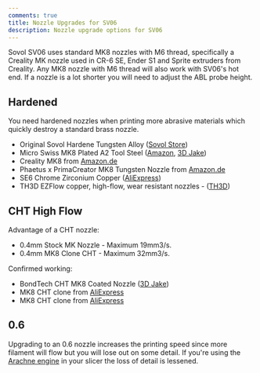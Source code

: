 ```yaml
---
comments: true
title: Nozzle Upgrades for SV06
description: Nozzle upgrade options for SV06
---
```


Sovol SV06 uses standard MK8 nozzles with M6 thread, specifically a Creality MK nozzle used in CR-6 SE, Ender S1 and Sprite extruders from Creality. Any MK8 nozzle with M6 thread will also work with SV06's hot end. If a nozzle is a lot shorter you will need to adjust the ABL probe height.

## Hardened

You need hardened nozzles when printing more abrasive materials which quickly destroy a standard brass nozzle.

- Original Sovol Hardene Tungsten Alloy ([Sovol Store](https://sovol3d.com/collections/sv06-replacement/products/tungsten-nozzles?sca_ref=3309524.Vd4MGn0pGL&sca_source=sovol))
- Micro Swiss MK8 Plated A2 Tool Steel ([Amazon](https://www.amazon.com/gp/product/B07DJY52CC?ie=UTF8&th=1&linkCode=ll1&tag=blakadders-20&linkId=3944caf647796a48323e9e76cbaf0a4d&language=en_US&ref_=as_li_ss_tl), [3D Jake](https://www.awin1.com/cread.php?awinmid=21809&awinaffid=930253&ued=https%3A%2F%2Fwww.3djake.uk%2Fmicro-swiss%2Fmk8-nozzle-hardened-steel))
- Creality MK8 from [Amazon.de](https://www.amazon.de/dp/B0B96Z2TZV?_encoding=UTF8&psc=1&linkCode=ll1&tag=blakadders-20&linkId=16c56d9bd09a4c0e48c373f0796af112&language=en_GB&ref_=as_li_ss_tl)
- Phaetus x PrimaCreator MK8 Tungsten Nozzle from [Amazon.de](https://www.amazon.de/gp/product/B07XM5PCHD?fbclid=IwAR1_3IJNH31c-fviXcG2RZHxjdkfWXgNOA95i4DDZNilaWe9rEiU5GK7RE4&th=1&linkCode=ll1&tag=blakadders-20&linkId=951d67a2fe5a677e2a4f3a7329e94b46&language=en_GB&ref_=as_li_ss_tl)
- SE6 Chrome Zirconium Copper ([AliExpress](https://www.aliexpress.com/item/1005004795792640.html?aff_fcid=91cb58b12bb248c198701555da92fcba-1681556050822-07564-_DCFNMYH&tt=CPS_NORMAL&aff_fsk=_DCFNMYH&aff_platform=shareComponent-detail&sk=_DCFNMYH&aff_trace_key=91cb58b12bb248c198701555da92fcba-1681556050822-07564-_DCFNMYH&terminal_id=3f8c776975fd455ba956809c02d71a91&afSmartRedirect=y))
- TH3D EZFlow copper, high-flow, wear resistant nozzles - ([TH3D](https://www.th3dstudio.com/product/sovol-sv06-copper-high-flow-nozzles-ezflow/?share=blakadder&campaign=sovol))

## CHT High Flow

Advantage of a CHT nozzle:

- 0.4mm Stock MK Nozzle - Maximum 19mm3/s.
- 0.4mm MK8 Clone CHT - Maximum 32mm3/s.

Confirmed working:

- BondTech CHT MK8 Coated Nozzle ([3D Jake](https://www.awin1.com/cread.php?awinmid=21809&awinaffid=930253&ued=https%3A%2F%2Fwww.3djake.uk%2Fbondtech%2Fcht-mk8-coated-nozzle))
- MK8 CHT clone from [AliExpress](https://www.aliexpress.com/item/1005005187234206.html?aff_fcid=58bdb23b774a47cfabc23fdc296ef0e6-1681154363405-08219-_DEmTXuV&tt=CPS_NORMAL&aff_fsk=_DEmTXuV&aff_platform=shareComponent-detail&sk=_DEmTXuV&aff_trace_key=58bdb23b774a47cfabc23fdc296ef0e6-1681154363405-08219-_DEmTXuV&terminal_id=3f8c776975fd455ba956809c02d71a91&afSmartRedirect=y)
- MK8 CHT clone from [AliExpress](https://www.aliexpress.com/item/1005005133341863.html?aff_fcid=0c8048b4b93b486f9e055961b462d6b6-1681154767375-08129-_DFYcwp3&tt=CPS_NORMAL&aff_fsk=_DFYcwp3&aff_platform=shareComponent-detail&sk=_DFYcwp3&aff_trace_key=0c8048b4b93b486f9e055961b462d6b6-1681154767375-08129-_DFYcwp3&terminal_id=3f8c776975fd455ba956809c02d71a91&afSmartRedirect=y)

## 0.6 

Upgrading to an 0.6 nozzle increases the printing speed since more filament will flow but you will lose out on some detail. If you're using the [Arachne engine](https://www.hta3d.com/en/blog/arachne-engine-the-engine-perimeter-generator-that-comes-to-revolutionize-our-3d-prints) in your slicer the loss of detail is lessened.

